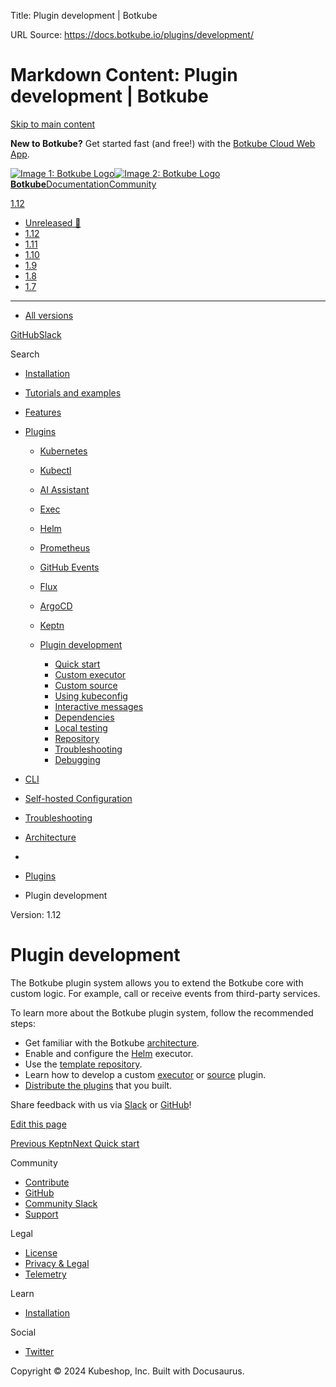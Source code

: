 Title: Plugin development | Botkube

URL Source: https://docs.botkube.io/plugins/development/

Markdown Content:
Plugin development | Botkube
===============
       

[Skip to main content](https://docs.botkube.io/plugins/development/#__docusaurus_skipToContent_fallback)

**New to Botkube?** Get started fast (and free!) with the [Botkube Cloud Web App](https://app.botkube.io/).

[![Image 1: Botkube Logo](https://docs.botkube.io/images/botkube-black.svg)![Image 2: Botkube Logo](https://docs.botkube.io/images/botkube-white.svg) **Botkube**](https://docs.botkube.io/)[Documentation](https://docs.botkube.io/)[Community](https://docs.botkube.io/community/contribute/)

[1.12](https://docs.botkube.io/)

*   [Unreleased 🚧](https://docs.botkube.io/next/plugins/development/)
*   [1.12](https://docs.botkube.io/plugins/development/)
*   [1.11](https://docs.botkube.io/1.11/plugins/development/)
*   [1.10](https://docs.botkube.io/1.10/)
*   [1.9](https://docs.botkube.io/1.9/)
*   [1.8](https://docs.botkube.io/1.8/)
*   [1.7](https://docs.botkube.io/1.7/)
*   * * *
    
*   [All versions](https://docs.botkube.io/versions)

[GitHub](https://github.com/kubeshop/botkube)[Slack](https://join.botkube.io/)

Search

*   [Installation](https://docs.botkube.io/)
    
*   [Tutorials and examples](https://docs.botkube.io/examples-and-tutorials/)
    
*   [Features](https://docs.botkube.io/features/event-notifications)
    
*   [Plugins](https://docs.botkube.io/plugins/)
    
    *   [Kubernetes](https://docs.botkube.io/plugins/kubernetes)
    *   [Kubectl](https://docs.botkube.io/plugins/kubectl)
    *   [AI Assistant](https://docs.botkube.io/plugins/ai-assistant)
    *   [Exec](https://docs.botkube.io/plugins/exec)
    *   [Helm](https://docs.botkube.io/plugins/helm)
    *   [Prometheus](https://docs.botkube.io/plugins/prometheus)
    *   [GitHub Events](https://docs.botkube.io/plugins/github-events)
    *   [Flux](https://docs.botkube.io/plugins/flux)
    *   [ArgoCD](https://docs.botkube.io/plugins/argocd)
    *   [Keptn](https://docs.botkube.io/plugins/keptn)
    *   [Plugin development](https://docs.botkube.io/plugins/development/)
        
        *   [Quick start](https://docs.botkube.io/plugins/development/quick-start)
        *   [Custom executor](https://docs.botkube.io/plugins/development/custom-executor)
        *   [Custom source](https://docs.botkube.io/plugins/development/custom-source)
        *   [Using kubeconfig](https://docs.botkube.io/plugins/development/using-kubeconfig)
        *   [Interactive messages](https://docs.botkube.io/plugins/development/interactive-messages)
        *   [Dependencies](https://docs.botkube.io/plugins/development/dependencies)
        *   [Local testing](https://docs.botkube.io/plugins/development/local-testing)
        *   [Repository](https://docs.botkube.io/plugins/development/repo)
        *   [Troubleshooting](https://docs.botkube.io/plugins/development/troubleshooting)
        *   [Debugging](https://docs.botkube.io/plugins/development/debugging)
*   [CLI](https://docs.botkube.io/cli/getting-started)
    
*   [Self-hosted Configuration](https://docs.botkube.io/self-hosted-configuration/)
    
*   [Troubleshooting](https://docs.botkube.io/troubleshooting/common-problems)
    
*   [Architecture](https://docs.botkube.io/architecture/)
    

*   [](https://docs.botkube.io/)
*   [Plugins](https://docs.botkube.io/plugins/)
*   Plugin development

Version: 1.12

Plugin development
==================

The Botkube plugin system allows you to extend the Botkube core with custom logic. For example, call or receive events from third-party services.

To learn more about the Botkube plugin system, follow the recommended steps:

*   Get familiar with the Botkube [architecture](https://docs.botkube.io/architecture).
*   Enable and configure the [Helm](https://docs.botkube.io/plugins/helm) executor.
*   Use the [template repository](https://docs.botkube.io/plugins/development/quick-start).
*   Learn how to develop a custom [executor](https://docs.botkube.io/plugins/development/custom-executor) or [source](https://docs.botkube.io/plugins/development/custom-source) plugin.
*   [Distribute the plugins](https://docs.botkube.io/plugins/development/repo) that you built.

Share feedback with us via [Slack](https://join.botkube.io/) or [GitHub](https://github.com/kubeshop/botkube/issues)!

[Edit this page](https://github.com/kubeshop/botkube-docs/edit/main/versioned_docs/version-1.12/plugins/development/index.md)

[Previous Keptn](https://docs.botkube.io/plugins/keptn)[Next Quick start](https://docs.botkube.io/plugins/development/quick-start)

Community

*   [Contribute](https://docs.botkube.io/community/contribute)
*   [GitHub](https://github.com/kubeshop/botkube)
*   [Community Slack](https://join.botkube.io/)
*   [Support](https://docs.botkube.io/support)

Legal

*   [License](https://docs.botkube.io/license)
*   [Privacy & Legal](https://botkube.io/privacy-policy)
*   [Telemetry](https://docs.botkube.io/telemetry)

Learn

*   [Installation](https://docs.botkube.io/)

Social

*   [Twitter](https://twitter.com/Botkube_io)

Copyright © 2024 Kubeshop, Inc. Built with Docusaurus.
